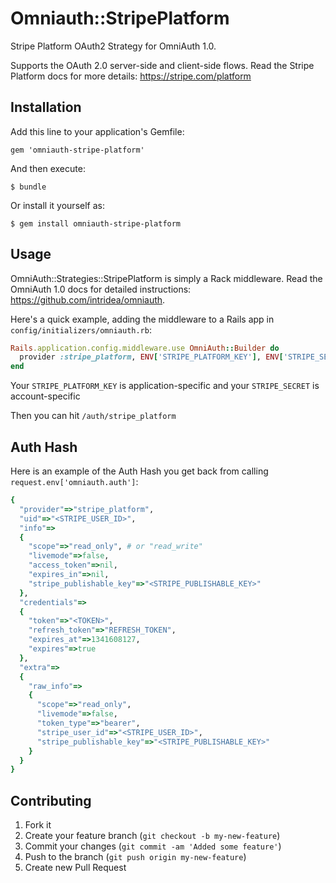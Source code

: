 # Omniauth::StripePlatform

Stripe Platform OAuth2 Strategy for OmniAuth 1.0.

Supports the OAuth 2.0 server-side and client-side flows.
Read the Stripe Platform docs for more details: https://stripe.com/platform

## Installation

Add this line to your application's Gemfile:

    gem 'omniauth-stripe-platform'

And then execute:

    $ bundle

Or install it yourself as:

    $ gem install omniauth-stripe-platform

## Usage

OmniAuth::Strategies::StripePlatform is simply a Rack middleware. Read the OmniAuth
1.0 docs for detailed instructions: https://github.com/intridea/omniauth.

Here's a quick example, adding the middleware to a Rails app in
`config/initializers/omniauth.rb`:

```ruby
Rails.application.config.middleware.use OmniAuth::Builder do
  provider :stripe_platform, ENV['STRIPE_PLATFORM_KEY'], ENV['STRIPE_SECRET']
end
```

Your `STRIPE_PLATFORM_KEY` is application-specific and your `STRIPE_SECRET` is account-specific

Then you can hit `/auth/stripe_platform`

## Auth Hash

Here is an example of the Auth Hash you get back from calling `request.env['omniauth.auth']`:

```ruby
{
  "provider"=>"stripe_platform",
  "uid"=>"<STRIPE_USER_ID>",
  "info"=>
  {
    "scope"=>"read_only", # or "read_write"
    "livemode"=>false,
    "access_token"=>nil,
    "expires_in"=>nil,
    "stripe_publishable_key"=>"<STRIPE_PUBLISHABLE_KEY>"
  },
  "credentials"=>
  {
    "token"=>"<TOKEN>",
    "refresh_token"=>"REFRESH_TOKEN",
    "expires_at"=>1341608127,
    "expires"=>true
  },
  "extra"=>
  {
    "raw_info"=>
    {
      "scope"=>"read_only",
      "livemode"=>false,
      "token_type"=>"bearer",
      "stripe_user_id"=>"<STRIPE_USER_ID>",
      "stripe_publishable_key"=>"<STRIPE_PUBLISHABLE_KEY>"
    }
  }
}
```

## Contributing

1. Fork it
2. Create your feature branch (`git checkout -b my-new-feature`)
3. Commit your changes (`git commit -am 'Added some feature'`)
4. Push to the branch (`git push origin my-new-feature`)
5. Create new Pull Request
